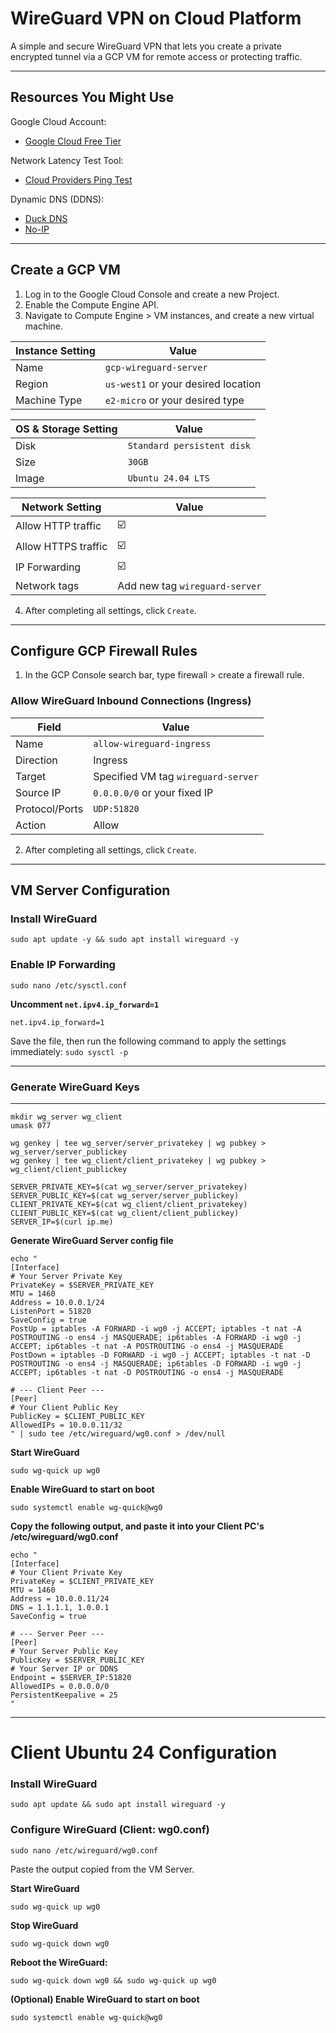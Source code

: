 # WireGuard VPN on Cloud Platform

A simple and secure WireGuard VPN that lets you create a private encrypted tunnel via a GCP VM for remote access or protecting traffic.

-----

## Resources You Might Use

Google Cloud Account:

  - [Google Cloud Free Tier](https://cloud.google.com/free/docs/free-cloud-features?hl=en)

Network Latency Test Tool:

  - [Cloud Providers Ping Test](https://cloudpingtest.com/)

Dynamic DNS (DDNS):

  - [Duck DNS](https://www.duckdns.org/)
  - [No-IP](https://www.noip.com/)

-----

## Create a GCP VM

1.  Log in to the Google Cloud Console and create a new Project.
2.  Enable the Compute Engine API.
3.  Navigate to Compute Engine \> VM instances, and create a new virtual machine.

| Instance Setting | Value |
|------|--------|
| Name | `gcp-wireguard-server` |
| Region | `us-west1` or your desired location |
| Machine Type | `e2-micro` or your desired type |

| OS & Storage Setting | Value |
|------|--------|
| Disk | `Standard persistent disk` |
| Size | `30GB` |
| Image | `Ubuntu 24.04 LTS` |

| Network Setting | Value |
|------|--------|
| Allow HTTP traffic | ☑️ |
| Allow HTTPS traffic | ☑️ |
| IP Forwarding | ☑️ |
| Network tags | Add new tag `wireguard-server` |

4.  After completing all settings, click `Create`.

-----

## Configure GCP Firewall Rules

1.  In the GCP Console search bar, type firewall \> create a firewall rule.

### Allow WireGuard Inbound Connections (Ingress)

| Field | Value |
|------|--------|
| Name | `allow-wireguard-ingress` |
| Direction | Ingress |
| Target | Specified VM tag `wireguard-server` |
| Source IP | `0.0.0.0/0` or your fixed IP |
| Protocol/Ports | `UDP:51820` |
| Action | Allow |

2.  After completing all settings, click `Create`.

-----

## VM Server Configuration

### Install WireGuard

`sudo apt update -y && sudo apt install wireguard -y`

### Enable IP Forwarding

`sudo nano /etc/sysctl.conf`

**Uncomment `net.ipv4.ip_forward=1`**

`net.ipv4.ip_forward=1`

Save the file, then run the following command to apply the settings immediately:
`sudo sysctl -p`

-----

### Generate WireGuard Keys

-----

```
mkdir wg_server wg_client
umask 077

wg genkey | tee wg_server/server_privatekey | wg pubkey > wg_server/server_publickey
wg genkey | tee wg_client/client_privatekey | wg pubkey > wg_client/client_publickey

SERVER_PRIVATE_KEY=$(cat wg_server/server_privatekey)
SERVER_PUBLIC_KEY=$(cat wg_server/server_publickey)
CLIENT_PRIVATE_KEY=$(cat wg_client/client_privatekey)
CLIENT_PUBLIC_KEY=$(cat wg_client/client_publickey)
SERVER_IP=$(curl ip.me)
```

**Generate WireGuard Server config file**

```
echo "
[Interface]
# Your Server Private Key
PrivateKey = $SERVER_PRIVATE_KEY
MTU = 1460
Address = 10.0.0.1/24
ListenPort = 51820
SaveConfig = true
PostUp = iptables -A FORWARD -i wg0 -j ACCEPT; iptables -t nat -A POSTROUTING -o ens4 -j MASQUERADE; ip6tables -A FORWARD -i wg0 -j ACCEPT; ip6tables -t nat -A POSTROUTING -o ens4 -j MASQUERADE
PostDown = iptables -D FORWARD -i wg0 -j ACCEPT; iptables -t nat -D POSTROUTING -o ens4 -j MASQUERADE; ip6tables -D FORWARD -i wg0 -j ACCEPT; ip6tables -t nat -D POSTROUTING -o ens4 -j MASQUERADE

# --- Client Peer ---
[Peer]
# Your Client Public Key
PublicKey = $CLIENT_PUBLIC_KEY
AllowedIPs = 10.0.0.11/32
" | sudo tee /etc/wireguard/wg0.conf > /dev/null
```

**Start WireGuard**

`sudo wg-quick up wg0`

**Enable WireGuard to start on boot**

`sudo systemctl enable wg-quick@wg0`

**Copy the following output, and paste it into your Client PC's /etc/wireguard/wg0.conf**

```
echo "
[Interface]
# Your Client Private Key
PrivateKey = $CLIENT_PRIVATE_KEY
MTU = 1460
Address = 10.0.0.11/24
DNS = 1.1.1.1, 1.0.0.1
SaveConfig = true

# --- Server Peer ---
[Peer]
# Your Server Public Key
PublicKey = $SERVER_PUBLIC_KEY
# Your Server IP or DDNS
Endpoint = $SERVER_IP:51820
AllowedIPs = 0.0.0.0/0
PersistentKeepalive = 25
"
```

-----

# Client Ubuntu 24 Configuration

### Install WireGuard

`sudo apt update && sudo apt install wireguard -y`

### Configure WireGuard (Client: wg0.conf)

`sudo nano /etc/wireguard/wg0.conf`

Paste the output copied from the VM Server.

**Start WireGuard**

`sudo wg-quick up wg0`

**Stop WireGuard**

`sudo wg-quick down wg0`

**Reboot the WireGuard:**

`sudo wg-quick down wg0 && sudo wg-quick up wg0`

**(Optional) Enable WireGuard to start on boot**

`sudo systemctl enable wg-quick@wg0`
